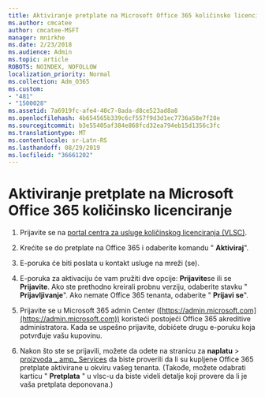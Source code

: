 ```yaml
---
title: Aktiviranje pretplate na Microsoft Office 365 količinsko licenciranje
ms.author: cmcatee
author: cmcatee-MSFT
manager: mnirkhe
ms.date: 2/23/2018
ms.audience: Admin
ms.topic: article
ROBOTS: NOINDEX, NOFOLLOW
localization_priority: Normal
ms.collection: Adm_O365
ms.custom:
- "481"
- "1500028"
ms.assetid: 7a6919fc-afe4-40c7-8ada-d8ce523ad8a8
ms.openlocfilehash: 4b654565b339c6cf557f9d3d1ec7736a58e7f28e
ms.sourcegitcommit: b3e55405af384e868fcd32ea794eb15d1356c3fc
ms.translationtype: MT
ms.contentlocale: sr-Latn-RS
ms.lasthandoff: 08/29/2019
ms.locfileid: "36661202"
---
```

# <a name="activating-a-microsoft-office-365-volume-license-subscription"></a>Aktiviranje pretplate na Microsoft Office 365 količinsko licenciranje

1. Prijavite se na [portal centra za usluge količinskog licenciranja (VLSC)](http://go.microsoft.com/fwlink/p/?LinkId=329762).

2. Krećite se do pretplate na Office 365 i odaberite komandu " **Aktiviraj**".

3. E-poruka će biti poslata u kontakt usluge na mreži (se).

4. E-poruka za aktivaciju će vam pružiti dve opcije: **Prijavite**se ili se **Prijavite**. Ako ste prethodno kreirali probnu verziju, odaberite stavku " **Prijavljivanje**". Ako nemate Office 365 tenanta, odaberite " **Prijavi se**".

5. Prijavite se u Microsoft 365 admin Center ([https://admin.microsoft.com](https://admin.microsoft.com)) koristeći postojeći Office 365 akreditive administratora. Kada se uspešno prijavite, dobićete drugu e-poruku koja potvrđuje vašu kupovinu.

6. Nakon što ste se prijavili, možete da odete na stranicu za **naplatu** \> [proizvoda _ amp_ Services](https://go.microsoft.com/fwlink/p/?linkid=842054) da biste proverili da li su kupljene Office 365 pretplate aktivirane u okviru vašeg tenanta. (Takođe, možete odabrati karticu " **Pretplata** " u vlsc-u da biste videli detalje koji provere da li je vaša pretplata deponovana.)